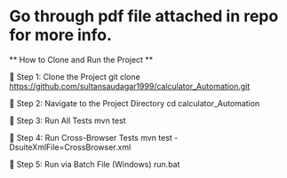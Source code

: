 # Go through pdf file attached in repo for more info.
** How to Clone and Run the Project **


🔹 Step 1: Clone the Project
git clone https://github.com/sultansaudagar1999/calculator_Automation.git

🔹 Step 2: Navigate to the Project Directory
cd calculator_Automation

🔹 Step 3: Run All Tests
mvn test

🔹 Step 4: Run Cross-Browser Tests
mvn test -DsuiteXmlFile=CrossBrowser.xml

🔹 Step 5: Run via Batch File (Windows)
run.bat

